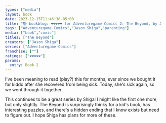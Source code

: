 ```yaml
---
types: ["media"]
layout: book
date: 2023-12-15T11:46:38-05:00
title: "📚 bookblog: ❤️❤️❤️❤️❤️ for Adventuregame Comics 2: The Beyond, by Jason Shiga"
tags: ["Adventuregame Comics","Jason Shiga","parenting"]
media: ["book","comic"]
titles: ["The Beyond"]
creators: ["Jason Shiga"]
series: ["Adventuregame Comics"]
franchise: [""]
ratings: ["❤️❤️❤️❤️❤️"]
params:
  entry: Book 2
---
```


I've been meaning to read (play?) this for months, ever since we bought it for kiddo after she recovered from being sick. Today, she's sick again, so we went through it together.

This continues to be a great series by Shiga! I might like the first one more, but only slightly. The Beyond is surprisingly thinky for a kid's book, has interesting puzzles, and there's a hidden ending that I know exists but need to figure out. I hope Shiga has plans for more of these.
